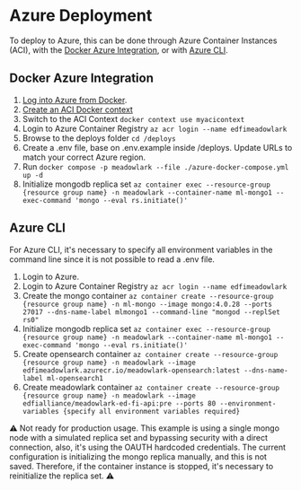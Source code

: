 # Azure Deployment

To deploy to Azure, this can be done through Azure Container Instances (ACI), with the [Docker Azure Integration](https://docs.docker.com/cloud/aci-integration/), or with [Azure CLI](https://learn.microsoft.com/en-us/cli/azure/install-azure-cli).

## Docker Azure Integration

1. [Log into Azure from Docker](https://docs.docker.com/cloud/aci-integration/#log-into-azure).
2. [Create an ACI Docker context](https://docs.docker.com/cloud/aci-integration/#create-an-aci-context)
3. Switch to the ACI Context `docker context use myacicontext`
4. Login to Azure Container Registry `az acr login --name edfimeadowlark`
5. Browse to the deploys folder `cd /deploys`
6. Create a .env file, base on .env.example inside /deploys.
Update URLs to match your correct Azure region.
7. Run `docker compose -p meadowlark --file ./azure-docker-compose.yml up -d`
8. Initialize mongodb replica set `az container exec --resource-group {resource group name} -n meadowlark --container-name ml-mongo1 --exec-command 'mongo --eval rs.initiate()'`

## Azure CLI

For Azure CLI, it's necessary to specify all environment variables in the command line since it is not possible to read a .env file.

1. Login to Azure.
2. Login to Azure Container Registry `az acr login --name edfimeadowlark`
3. Create the mongo container `az container create --resource-group {resource group name} -n ml-mongo --image mongo:4.0.28 --ports 27017 --dns-name-label mlmongo1 --command-line "mongod --replSet rs0"`
4. Initialize mongodb replica set `az container exec --resource-group {resource group name} -n meadowlark --container-name ml-mongo1 --exec-command 'mongo --eval rs.initiate()'`
5. Create opensearch container `az container create --resource-group {resource group name} -n meadowlark --image edfimeadowlark.azurecr.io/meadowlark-opensearch:latest --dns-name-label ml-opensearch1`
6. Create meadowlark container `az container create --resource-group {resource group name} -n meadowlark --image edfialliance/meadowlark-ed-fi-api:pre --ports 80 --environment-variables {specify all environment variables required}`

:warning: Not ready for production usage. This example is using a single mongo node with a simulated replica set and bypassing security with a direct connection, also, it's using the OAUTH hardcoded credentials.
The current configuration is initializing the mongo replica manually, and this is not saved. Therefore, if the container instance is stopped, it's necessary to reinitialize the replica set.
:warning:
